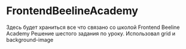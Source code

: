 # FrontendBeelineAcademy
Здесь будет храниться все что связано со школой Frontend Beeline Academy
Решение шестого задания по уроку.
Использовал grid и background-image
